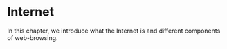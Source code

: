 # Internet

In this chapter, we introduce what the Internet is and different components of web-browsing.